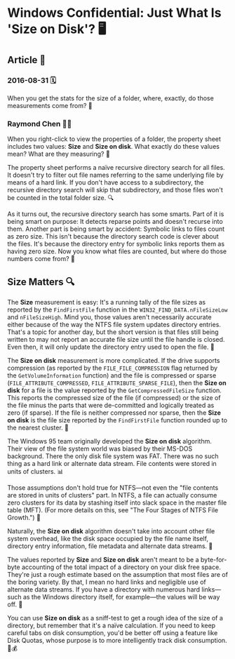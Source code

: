 # Windows Confidential: Just What Is 'Size on Disk'? 🖥️

## Article 📄
### 2016-08-31 🗓️

When you get the stats for the size of a folder, where, exactly, do those measurements come from? 🤔

### Raymond Chen 👨‍💻

When you right-click to view the properties of a folder, the property sheet includes two values: **Size** and **Size on disk**. What exactly do these values mean? What are they measuring? 🤨

The property sheet performs a naïve recursive directory search for all files. It doesn't try to filter out file names referring to the same underlying file by means of a hard link. If you don't have access to a subdirectory, the recursive directory search will skip that subdirectory, and those files won't be counted in the total folder size. 🔍

As it turns out, the recursive directory search has some smarts. Part of it is being smart on purpose: It detects reparse points and doesn't recurse into them. Another part is being smart by accident: Symbolic links to files count as zero size. This isn't because the directory search code is clever about the files. It's because the directory entry for symbolic links reports them as having zero size. Now you know what files are counted, but where do those numbers come from? 🤔

## Size Matters 🔍

The **Size** measurement is easy: It's a running tally of the file sizes as reported by the `FindFirstFile` function in the `WIN32_FIND_DATA.nFileSizeLow` and `nFileSizeHigh`. Mind you, those values aren't necessarily accurate either because of the way the NTFS file system updates directory entries. That's a topic for another day, but the short version is that files still being written to may not report an accurate file size until the file handle is closed. Even then, it will only update the directory entry used to open the file. 📁

The **Size on disk** measurement is more complicated. If the drive supports compression (as reported by the `FILE_FILE_COMPRESSION` flag returned by the `GetVolumeInformation` function) and the file is compressed or sparse (`FILE_ATTRIBUTE_COMPRESSED`, `FILE_ATTRIBUTE_SPARSE_FILE`), then the **Size on disk** for a file is the value reported by the `GetCompressedFileSize` function. This reports the compressed size of the file (if compressed) or the size of the file minus the parts that were de-committed and logically treated as zero (if sparse). If the file is neither compressed nor sparse, then the **Size on disk** is the file size reported by the `FindFirstFile` function rounded up to the nearest cluster. 💾

The Windows 95 team originally developed the **Size on disk** algorithm. Their view of the file system world was biased by their MS-DOS background. There the only disk file system was FAT. There was no such thing as a hard link or alternate data stream. File contents were stored in units of clusters. 📊

Those assumptions don't hold true for NTFS—not even the "file contents are stored in units of clusters" part. In NTFS, a file can actually consume zero clusters for its data by stashing itself into slack space in the master file table (MFT). (For more details on this, see "The Four Stages of NTFS File Growth.") 🌳

Naturally, the **Size on disk** algorithm doesn't take into account other file system overhead, like the disk space occupied by the file name itself, directory entry information, file metadata and alternate data streams. 🧾

The values reported by **Size** and **Size on disk** aren't meant to be a byte-for-byte accounting of the total impact of a directory on your disk free space. They're just a rough estimate based on the assumption that most files are of the boring variety. By that, I mean no hard links and negligible use of alternate data streams. If you have a directory with numerous hard links—such as the Windows directory itself, for example—the values will be way off. 🤯

You can use **Size on disk** as a sniff-test to get a rough idea of the size of a directory, but remember that it's a naïve calculation. If you need to keep careful tabs on disk consumption, you'd be better off using a feature like Disk Quotas, whose purpose is to more intelligently track disk consumption. 💾💰